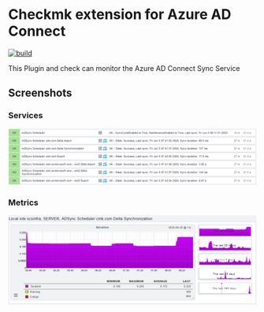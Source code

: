# Checkmk extension for Azure AD Connect

[![build](https://github.com/jiuka/checkmk_win_adsync/workflows/build/badge.svg)](https://github.com/jiuka/checkmk_win_adsync/actions?query=workflow%3Abuild)

This Plugin and check can monitor the Azure AD Connect Sync Service

## Screenshots
### Services
![Services](examples/win_adsync_example.png)
### Metrics
![Metrics](examples/win_adsync_graph.png)